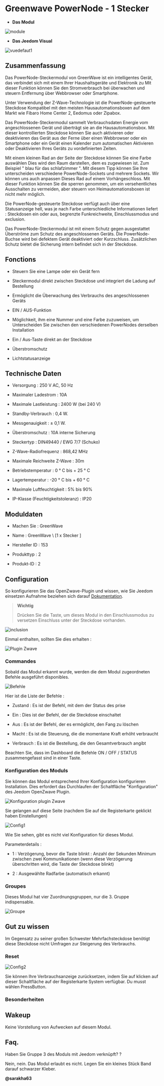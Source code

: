 Greenwave PowerNode - 1 Stecker
=============================

-   **Das Modul**

![module](images/greenwave.Powernode1/module.jpg)

-   **Das Jeedom Visual**

![vuedefaut1](images/greenwave.Powernode1/vuedefaut1.jpg)

Zusammenfassung
------

Das PowerNode-Steckermodul von GreenWave ist ein intelligentes Gerät, das
verbindet sich mit einem Ihrer Haushaltsgeräte und Elektronik zu
Mit dieser Funktion können Sie den Stromverbrauch bei überwachen und steuern
Entfernung über Webbrowser oder Smartphone.

Unter Verwendung der Z-Wave-Technologie ist die PowerNode-gesteuerte Steckdose
Kompatibel mit den meisten Hausautomationsboxen auf dem Markt wie Fibaro
Home Center 2, Eedomus oder Zipabox.

Das PowerNode-Steckermodul sammelt Verbrauchsdaten
Energie vom angeschlossenen Gerät und überträgt sie an die Hausautomationsbox.
Mit dieser kontrollierten Steckdose können Sie auch aktivieren oder deaktivieren
das Gerät aus der Ferne über einen Webbrowser oder ein Smartphone oder ein Gerät
einen Kalender zum automatischen Aktivieren oder Deaktivieren Ihres Geräts
zu vordefinierten Zeiten.

Mit einem kleinen Rad an der Seite der Steckdose können Sie eine Farbe auswählen
Dies wird den Raum darstellen, dem es zugewiesen ist. Zum Beispiel "
blau für das schlafzimmer ". Mit diesem Tipp können Sie Ihre unterscheiden
verschiedene PowerNode-Sockets und mehrere Sockets. Wir können uns auch anpassen
Dieses Rad auf einem Vorhängeschloss. Mit dieser Funktion können Sie die sperren
genommen, um ein versehentliches Ausschalten zu vermeiden, aber steuern von
Heimautomationsboxen ist nicht mehr möglich.

Die PowerNode-gesteuerte Steckdose verfügt auch über eine Statusanzeige
hell, was je nach Farbe unterschiedliche Informationen liefert :
Steckdosen ein oder aus, begrenzte Funkreichweite, Einschlussmodus und
exclusion.

Das PowerNode-Steckermodul ist mit einem Schutz gegen ausgestattet
Überströme zum Schutz des angeschlossenen Geräts. Die PowerNode-Buchse wird
bei defektem Gerät deaktiviert oder
Kurzschluss. Zusätzlichen Schutz bietet die Sicherung
intern befindet sich in der Steckdose.

Fonctions
---------

-   Steuern Sie eine Lampe oder ein Gerät fern

-   Steckermodul direkt zwischen Steckdose und integriert
    die Ladung auf Bestellung

-   Ermöglicht die Überwachung des Verbrauchs des angeschlossenen Geräts

-   EIN / AUS-Funktion

-   Möglichkeit, ihm eine Nummer und eine Farbe zuzuweisen, um
    Unterscheiden Sie zwischen den verschiedenen PowerNodes derselben Installation

-   Ein / Aus-Taste direkt an der Steckdose

-   Überstromschutz

-   Lichtstatusanzeige

Technische Daten
---------------------------

-   Versorgung : 250 V AC, 50 Hz

-   Maximaler Ladestrom : 10A

-   Maximale Lastleistung : 2400 W (bei 240 V)

-   Standby-Verbrauch : 0,4 W.

-   Messgenauigkeit : ± 0,1 W.

-   Überstromschutz : 10A interne Sicherung

-   Steckertyp : DIN49440 / EWG 7/7 (Schuko)

-   Z-Wave-Radiofrequenz : 868,42 MHz

-   Maximale Reichweite Z-Wave : 30m

-   Betriebstemperatur : 0 ° C bis + 25 ° C

-   Lagertemperatur : -20 ° C bis + 60 ° C

-   Maximale Luftfeuchtigkeit : 5% bis 90%

-   IP-Klasse (Feuchtigkeitstoleranz) : IP20

Moduldaten
-----------------

-   Machen Sie : GreenWave

-   Name : GreenWave \ [1 x Stecker \]

-   Hersteller ID : 153

-   Produkttyp : 2

-   Produkt-ID : 2

Configuration
-------------

So konfigurieren Sie das OpenZwave-Plugin und wissen, wie Sie Jeedom einsetzen
Aufnahme beziehen sich darauf
[Dokumentation](https://doc.jeedom.com/de_DE/plugins/automation%20protocol/openzwave/).

> **Wichtig**
>
> Drücken Sie die Taste, um dieses Modul in den Einschlussmodus zu versetzen
> Einschluss unter der Steckdose vorhanden.

![inclusion](images/greenwave.Powernode1/inclusion.jpg)

Einmal enthalten, sollten Sie dies erhalten :

![Plugin Zwave](images/greenwave.Powernode1/information.jpg)

### Commandes

Sobald das Modul erkannt wurde, werden die dem Modul zugeordneten Befehle ausgeführt
disponibles.

![Befehle](images/greenwave.Powernode1/commandes.jpg)

Hier ist die Liste der Befehle :

-   Zustand : Es ist der Befehl, mit dem der Status des
    prise

-   Ein : Dies ist der Befehl, der die Steckdose einschaltet

-   Aus : Es ist der Befehl, der es ermöglicht, den Fang zu löschen

-   Macht : Es ist die Steuerung, die die momentane Kraft erhöht
    verbraucht

-   Verbrauch : Es ist die Bestellung, die den Gesamtverbrauch angibt

Beachten Sie, dass im Dashboard die Befehle ON / OFF / STATUS zusammengefasst sind
in einer Taste.

### Konfiguration des Moduls

Sie können das Modul entsprechend Ihrer Konfiguration konfigurieren
Installation. Dies erfordert das Durchlaufen der Schaltfläche "Konfiguration" des
Jeedom OpenZwave Plugin.

![Konfiguration plugin Zwave](images/plugin/bouton_configuration.jpg)

Sie gelangen auf diese Seite (nachdem Sie auf die Registerkarte geklickt haben
Einstellungen)

![Config1](images/greenwave.Powernode1/config1.jpg)

Wie Sie sehen, gibt es nicht viel Konfiguration
für dieses Modul.

Parameterdetails :

-   1 : Verzögerung, bevor die Taste blinkt : Anzahl der Sekunden
    Minimum zwischen zwei Kommunikationen (wenn diese Verzögerung überschritten wird, die Taste
    der Steckdose blinkt)

-   2 : Ausgewählte Radfarbe (automatisch erkannt)

### Groupes

Dieses Modul hat vier Zuordnungsgruppen, nur die 3. Gruppe
indispensable.

![Groupe](images/greenwave.Powernode1/groupe.jpg)

Gut zu wissen
------------

Im Gegensatz zu seiner großen Schwester Mehrfachsteckdose benötigt diese Steckdose nicht
Umfragen zur Steigerung des Verbrauchs.

### Reset

![Config2](images/greenwave.Powernode1/config2.jpg)

Sie können Ihre Verbrauchsanzeige zurücksetzen, indem Sie auf klicken
auf dieser Schaltfläche auf der Registerkarte System verfügbar. Du musst wählen
PressButton.

### Besonderheiten

Wakeup
------

Keine Vorstellung von Aufwecken auf diesem Modul.

Faq.
------

Haben Sie Gruppe 3 des Moduls mit Jeedom verknüpft? ?

Nein, nein. Das Modul erlaubt es nicht. Legen Sie ein kleines Stück Band darauf
schwarzer Kleber.

**@sarakha63**
